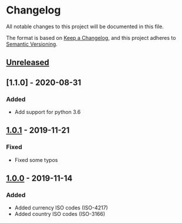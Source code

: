 # Changelog
All notable changes to this project will be documented in this file.

The format is based on [Keep a Changelog][clog], and this project adheres to [Semantic Versioning][semver].

## [Unreleased]

## [1.1.0] - 2020-08-31
### Added
- Add support for python 3.6

## [1.0.1] - 2019-11-21
### Fixed
- Fixed some typos

## [1.0.0] - 2019-11-14
### Added
- Added currency ISO codes (ISO-4217)
- Added country ISO codes (ISO-3166)


[unreleased]: https://github.com/spapanik/teritorio/compare/v1.1.0...master
[1.0.1]: https://github.com/spapanik/teritorio/compare/v1.0.1...v1.1.0
[1.0.1]: https://github.com/spapanik/teritorio/compare/v1.0.0...v1.0.1
[1.0.0]: https://github.com/spapanik/teritorio/releases/tag/v1.0.0

[clog]: https://keepachangelog.com/en/1.0.0/
[semver]: https://semver.org/spec/v2.0.0.html
